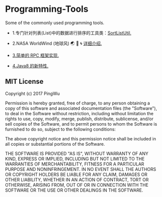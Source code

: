 # Programming-Tools
Some of the commonly used programming tools.

* 1.专门针对列表(List)中的数据进行排序的工具类：<a href="https://github.com/wuping5719/Programming-Tools/tree/master/Java/1-SortListUtil">SortListUtil.</a>

* 2.NASA WorldWind (地球风)  :earth_asia:  :ocean:  :cyclone:     <a href="https://github.com/wuping5719/Programming-Tools/blob/master/Java/2-WorldWind/WorldWindReadme.md">详细介绍.</a>

* <a href="https://github.com/wuping5719/Programming-Tools/tree/master/Java/3-RPC">3.简单的 RPC 框架实现.</a>

* <a href="https://github.com/wuping5719/Programming-Tools/tree/master/Java/4-Java8/com/nick/love/myra">4.Java8 的新特性.</a>


## MIT License

Copyright (c) 2017 PingWu

Permission is hereby granted, free of charge, to any person obtaining a copy
of this software and associated documentation files (the "Software"), to deal
in the Software without restriction, including without limitation the rights
to use, copy, modify, merge, publish, distribute, sublicense, and/or sell
copies of the Software, and to permit persons to whom the Software is
furnished to do so, subject to the following conditions:

The above copyright notice and this permission notice shall be included in all
copies or substantial portions of the Software.

THE SOFTWARE IS PROVIDED "AS IS", WITHOUT WARRANTY OF ANY KIND, EXPRESS OR
IMPLIED, INCLUDING BUT NOT LIMITED TO THE WARRANTIES OF MERCHANTABILITY,
FITNESS FOR A PARTICULAR PURPOSE AND NONINFRINGEMENT. IN NO EVENT SHALL THE
AUTHORS OR COPYRIGHT HOLDERS BE LIABLE FOR ANY CLAIM, DAMAGES OR OTHER
LIABILITY, WHETHER IN AN ACTION OF CONTRACT, TORT OR OTHERWISE, ARISING FROM,
OUT OF OR IN CONNECTION WITH THE SOFTWARE OR THE USE OR OTHER DEALINGS IN THE
SOFTWARE.
